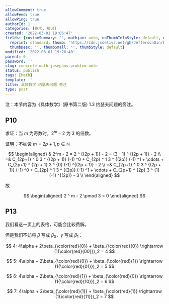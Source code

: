 ```yaml
---
allowComment: true
allowFeed: true
allowPing: true
authorId: 1
categories: [技术, 知识]
created: '2022-03-01 19:06:47'
fields: {customSummary: '', mathjax: auto, noThumbInfoStyle: default, outdatedNotice: 'no',
  reprint: standard, thumb: 'https://cdn.jsdelivr.net/gh/JeffersonQin/blog-asset@latest/usr/picgo/concrete-math.png',
  thumbDesc: '', thumbSmall: '', thumbStyle: default}
modified: '2022-03-01 19:26:40'
parent: 0
password: ''
slug: concrete-math-josephus-problem-note
status: publish
tags: [Math]
template: ''
title: 具体数学 约瑟夫问题 旁注
type: post
---
```

注：本节内容为《具体数学》(原书第二版) 1.3 约瑟夫问题的旁注。

## P10

求证：当 $m$ 为奇数时，$2^m - 2$ 为 3 的倍数。

证明：不妨设 $m = 2p + 1, p \in \mathbb N$

$$
	\begin{aligned}
		& 2^m - 2 = 2 ^ {(2p + 1)} - 2 = (3 - 1) ^ {(2p + 1)} - 2 \\ 
		=& C_{2p+1} ^ 0 3 ^ {(2p + 1)} (-1) ^0 + C_{2p} ^ 1 3 ^ {(2p)} (-1) ^1 + \cdots + C_{2p+1} ^ {2p + 1} 3 ^ {0} (-1) ^{(2p + 1)} - 2 \\
		=& C_{2p+1} ^ 0 3 ^ {(2p + 1)} (-1) ^0 + C_{2p} ^ 1 3 ^ {(2p)} (-1) ^1 + \cdots + C_{2p+1} ^ {2p} 3 ^ {1} (-1) ^{(2p)} - 3 \\
	\end{aligned}
$$

故

$$
	\begin{aligned}
		2 ^ m - 2 \pmod 3 = 0
	\end{aligned}
$$

## P13

我们看这一页上的表格，可能会比较费解。

但是我们不妨将 $\beta$ 写成 $\beta_0$，$\gamma$ 写成 $\beta_1$：

$$
	4: 4\alpha + 2\beta_{\color{red}{0}} + \beta_{\color{red}{0}} \rightarrow (1{\color{red}{00}})_2 = 4
$$

$$
	5: 4\alpha + 2\beta_{\color{red}{0}} + \beta_{\color{red}{1}} \rightarrow (1{\color{red}{01}})_2 = 5
$$

$$
	6: 4\alpha + 2\beta_{\color{red}{1}} + \beta_{\color{red}{0}} \rightarrow (1{\color{red}{10}})_2 = 6
$$

$$
	7: 4\alpha + 2\beta_{\color{red}{1}} + \beta_{\color{red}{1}} \rightarrow (1{\color{red}{11}})_2 = 7
$$
